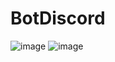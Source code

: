 # BotDiscord
![image](https://github.com/A-Fatihou/BotDiscord/assets/144955567/03a4f449-60d4-4445-8b6a-dfaa0f84df14)
![image](https://github.com/A-Fatihou/BotDiscord/assets/144955567/40f853bc-8aff-4b5c-94f8-e9823e1c780a)
